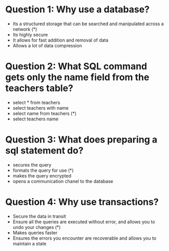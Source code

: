 # Question 1: Why use a database?
- Its a structured storage that can be searched and manipulated across a network (*)
- Its highly secure
- It allows for fast addition and removal of data
- Allows a lot of data compression


# Question 2: What SQL command gets only the name field from the teachers table?
- select * from teachers
- select teachers with name
- select name from teachers (*)
- select teachers name


# Question 3: What does preparing a sql statement do?
- secures the query
- formats the query for use (*)
- makes the query encrypted
- opens a communication chanel to the database


# Question 4: Why use transactions?
- Secure the data in transit
- Ensure all the queries are executed without error, and allows you to undo your changes (*)
- Makes queries faster
- Ensures the errors you encounter are recoverable and allows you to maintain a state